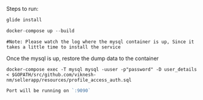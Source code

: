 Steps to run:

```go
glide install
```

```go
docker-compose up --build
```
`
#Note:
 Please watch the log where the mysql container is up, Since it takes a little time to install the service 
 `

Once the mysql is up, restore the dump data to the container

```
docker-compose exec -T mysql mysql -uuser -p"password" -D user_details < $GOPATH/src/github.com/viknesh-nm/sellerapp/resources/profile_access_auth.sql
```

```go
Port will be running on `:9090`
```